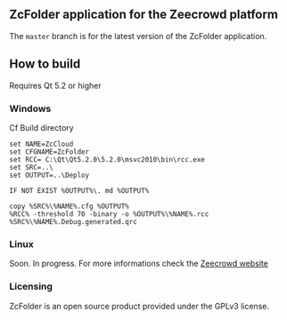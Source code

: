 ## ZcFolder application for the Zeecrowd platform

The `master` branch is for the latest version of the ZcFolder application.

## How to build
Requires Qt 5.2 or higher

### Windows

Cf Build directory
```
set NAME=ZcCloud
set CFGNAME=ZcFolder
set RCC= C:\Qt\Qt5.2.0\5.2.0\msvc2010\bin\rcc.exe
set SRC=..\
set OUTPUT=..\Deploy

IF NOT EXIST %OUTPUT%\. md %OUTPUT%

copy %SRC%\%NAME%.cfg %OUTPUT%
%RCC% -threshold 70 -binary -o %OUTPUT%\%NAME%.rcc %SRC%\%NAME%.Debug.generated.qrc
```

### Linux

Soon. In progress.
For more informations check the [Zeecrowd website](http://www.zeecrowd.com/fr/page/405/zeecrowd-soon-available-on-linux-android-and-osx-are-next)

### Licensing

ZcFolder is an open source product provided under the GPLv3 license.